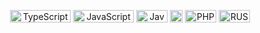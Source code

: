 <p align="center">
    <img width="97" height="20" src="https://img.shields.io/badge/typescript-%23007ACC.svg?style=for-the-badge&logo=typescript&logoColor=white" alt="TypeScript">
    <img width="97" height="20" src="https://img.shields.io/badge/javascript-%23323330.svg?style=for-the-badge&logo=javascript&logoColor=%23F7DF1E" alt="JavaScript">
    <img width="50" height="20" src="https://img.shields.io/badge/java-%23ED8B00.svg?style=for-the-badge&logo=openjdk&logoColor=white" alt="Java">
    <img width="20" height="20" src="https://img.shields.io/badge/c%23-%23239120.svg?style=for-the-badge&logo=csharp&logoColor=white" alt="CSharp">
    <img width="50" height="20"  src="https://img.shields.io/badge/php-%23777BB4.svg?style=for-the-badge&logo=php&logoColor=white" alt="PHP">
    <img width="50" height="20"  src="https://img.shields.io/badge/rust-%23000000.svg?style=for-the-badge&logo=rust&logoColor=white" alt="RUST">
</p>
